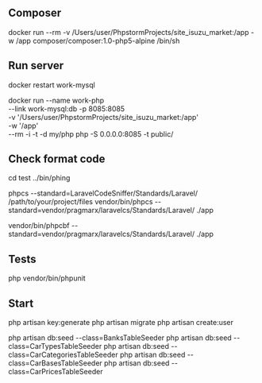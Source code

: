 ## Composer
docker run --rm -v /Users/user/PhpstormProjects/site_isuzu_market:/app -w /app composer/composer:1.0-php5-alpine /bin/sh

## Run server
docker restart work-mysql

docker run --name work-php \
    --link  work-mysql:db -p 8085:8085  \
    -v '/Users/user/PhpstormProjects/site_isuzu_market:/app' \
    -w '/app' \
    --rm -i -t -d my/php php -S 0.0.0.0:8085 -t public/

## Check format code
cd test
../bin/phing

phpcs --standard=LaravelCodeSniffer/Standards/Laravel/  /path/to/your/project/files
vendor/bin/phpcs --standard=vendor/pragmarx/laravelcs/Standards/Laravel/ ./app

vendor/bin/phpcbf --standard=vendor/pragmarx/laravelcs/Standards/Laravel/ ./app

## Tests
php vendor/bin/phpunit

## Start
php artisan key:generate
php artisan migrate
php artisan create:user

php artisan db:seed --class=BanksTableSeeder
php artisan db:seed --class=CarTypesTableSeeder
php artisan db:seed --class=CarCategoriesTableSeeder
php artisan db:seed --class=CarBasesTableSeeder
php artisan db:seed --class=CarPricesTableSeeder

